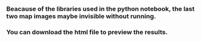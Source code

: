 ### Beacause of the libraries used in the python notebook, the last two map images maybe invisible without running.
### You can download the html file to preview the results.
